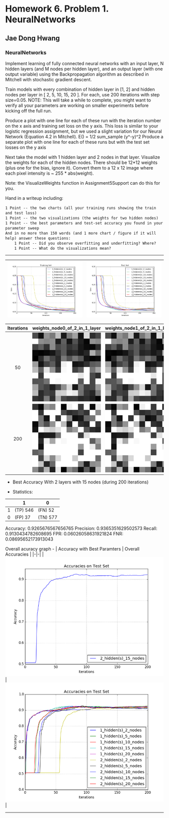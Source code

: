 # Homework 6. Problem 1. NeuralNetworks

## Jae Dong Hwang

### NeuralNetworks

Implement learning of fully connected neural networks with an input layer, N hidden layers (and M nodes per hidden layer), and an output layer (with one output variable) using the Backpropagation algorithm as described in Mitchell with stochastic gradient descent.

Train models with every combination of hidden layer in [1, 2] and hidden nodes per layer in [ 2, 5, 10, 15, 20 ]. For each, use 200 iterations with step size=0.05. NOTE: This will take a while to complete, you might want to verify all your parameters are working on smaller experiments before kicking off the full run.

Produce a plot with one line for each of these run with the iteration number on the x axis and training set loss on the y axis. This loss is similar to your logistic regression assignment, but we used a slight variation for our Neural Network (Equation 4.2 in Mitchell). E() = 1/2 sum_sample (y^-y)^2 Produce a separate plot with one line for each of these runs but with the test set losses on the y axis

Next take the model with 1 hidden layer and 2 nodes in that layer. Visualize the weights for each of the hidden nodes. There should be 12*12 weights (plus one for the bias, ignore it). Convert them to a 12 x 12 image where each pixel intensity is ~ 255 * abs(weight).

Note: the VisualizeWeights function in Assignment5Support can do this for you.

Hand in a writeup including:

    1 Point -- the two charts (all your training runs showing the train and test loss)
    1 Point -- the two visualizations (the weights for two hidden nodes)
    1 Point -- the best parameters and test-set accuracy you found in your parameter sweep
    And in no more than 150 words (and 1 more chart / figure if it will help) answer these questions:
        1 Point -- Did you observe overfitting and underfitting? Where?
        1 Point -- What do the visualizations mean?

***

|![prob1_training_loss.png](prob1_training_loss.png) | ![prob1_test_loss.png](prob1_test_loss.png)|
|-|-|

| Iterations |weights_node0_of_2_in_1_layer |weights_node1_of_2_in_1_layer |
|:-:|-|-|
|50 |![weights_node0_of_2_in_1_layer_iter50](weights_node0_of_2_in_1_layer_iter50.jpg) | ![weights_node0_of_2_in_1_layer_iter50](weights_node0_of_2_in_1_layer_iter50.jpg) |
|200 |![weights_node0_of_2_in_1_layer](weights_node0_of_2_in_1_layer.jpg) | ![weights_node1_of_2_in_1_layer](weights_node1_of_2_in_1_layer.jpg) |

* Best Accuracy With 2 layers with 15 nodes (during 200 iterations)

* Statistics: 

|     | 1        | 0        |
| --- | -------- | -------- |
| 1   | (TP) 546 | (FN) 52  |
| 0   | (FP) 37  | (TN) 577 |
Accuracy: 0.9265676567656765
Precision: 0.9365351629502573
Recall: 0.9130434782608695
FPR: 0.06026058631921824
FNR: 0.08695652173913043

Overall acuracy graph - 
| Accuracy with Best Paramters | Overall Accuracies |
|-|-|
|![prob1_test_accuracy_2_15](prob1_test_accuracy_2_15.png) | ![prob1_test_accuracy_2_20](prob1_test_accuracy_2_20.png)|


***